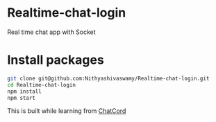 # Realtime-chat-login
Real time chat app with Socket 

# Install packages
```sh
git clone git@github.com:Nithyashivaswamy/Realtime-chat-login.git
cd Realtime-chat-login
npm install
npm start
```

This is built while learning from [ChatCord](https://www.youtube.com/watch?v=jD7FnbI76Hg&ab_channel=TraversyMedia)
